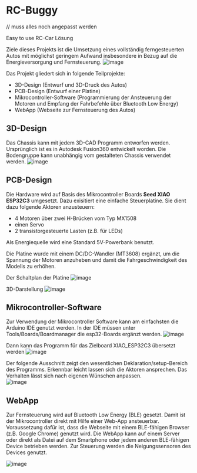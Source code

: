 # RC-Buggy
// muss alles noch angepasst werden

Easy to use RC-Car Lösung

Ziele dieses Projekts ist die Umsetzung eines vollständig ferngesteuerten Autos mit möglichst geringem Aufwand insbesondere in Bezug auf die Energieversorgung und Fernsteuerung.
![image](https://github.com/user-attachments/assets/6d364af6-8729-486a-9fd6-0fee1ced2c6f)

Das Projekt gliedert sich in folgende Teilprojekte:
- 3D-Design (Entwurf und 3D-Druck des Autos)
- PCB-Design (Entwurf einer Platine)
- Mikrocontroller-Software (Programmierung der Ansteuerung der Motoren und Empfang der Fahrbefehle über Bluetooth Low Energy)
- WebApp (Webseite zur Fernsteuerung des Autos)

## 3D-Design
Das Chassis kann mit jedem 3D-CAD Programm entworfen werden. Ursprünglich ist es in Autodesk Fusion360 entwickelt worden.
Die Bodengruppe kann unabhängig vom gestalteten Chassis verwendet werden.
![image](https://github.com/user-attachments/assets/9915c54e-8df8-4378-97af-516384eb4df5)


## PCB-Design
Die Hardware wird auf Basis des Mikrocontroller Boards **Seed XIAO ESP32C3** umgesetzt. Dazu exisitiert eine einfache Steuerplatine. Sie dient dazu folgende Aktoren anzusteuern:
- 4 Motoren über zwei H-Brücken vom Typ MX1508
- einen Servo
- 2 transistorgesteuerte Lasten (z.B. für LEDs)

Als Energiequelle wird eine Standard 5V-Powerbank benutzt.

Die Platine wurde mit einem DC/DC-Wandler (MT3608) ergänzt, um die Spannung der Motoren anzuheben und damit die Fahrgeschwindigkeit des Modells zu erhöhen. 

Der Schaltplan der Platine
![image](https://github.com/user-attachments/assets/1cf77ce4-5130-4cb7-8478-ee43e15c6c76)

3D-Darstellung
![image](https://github.com/user-attachments/assets/b8c841bd-829f-4cba-bef2-268f2a5c381d)

## Mikrocontroller-Software
Zur Verwendung der Mikrocontroller Software kann am einfachsten die Arduino IDE genutzt werden. In der IDE müssen unter Tools/Boards/Boardmanager die esp32-Boards ergänzt werden.
![image](https://github.com/user-attachments/assets/33c61387-2fd0-4319-98e0-e48e7ce7a221)

Dann kann das Programm für das Zielboard XIAO_ESP32C3 übersetzt werden
![image](https://github.com/user-attachments/assets/b8718e6f-c345-40b3-a95b-f238c2b7cce1)

Der folgende Ausschnitt zeigt den wesentlichen Deklaration/setup-Bereich des Programms. Erkennbar leicht lassen sich die Aktoren ansprechen. Das Verhalten lässt sich nach eigenen Wünschen anpassen.  
![image](https://github.com/user-attachments/assets/b1a4fc9b-f44e-455f-808c-995cd18fedea)

## WebApp
Zur Fernsteuerung wird auf Bluetooth Low Energy (BLE) gesetzt. Damit ist der Mikrocontroller direkt mit Hilfe einer Web-App ansteuerbar. Voraussetzung dafür ist, dass die Webseite mit einem BLE-fähigen Browser (z.B. Google Chrome) genutzt wird.
Die WebApp kann auf einem Server oder direkt als Datei auf dem Smartphone oder jedem anderen BLE-fähigen Device betrieben werden. Zur Steuerung werden die Neigungssensoren des Devices genutzt.

![image](https://github.com/user-attachments/assets/c30d9081-db10-4b51-a62a-15ac75144089)
